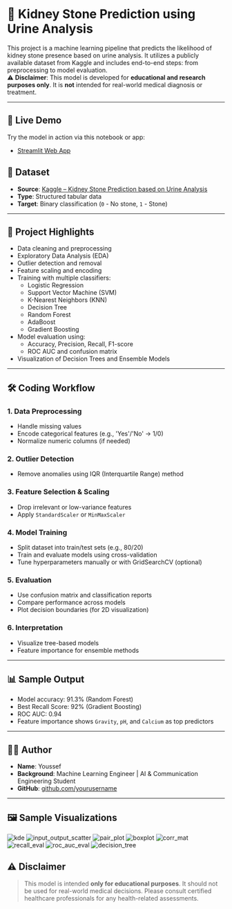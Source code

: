 # 🧪 Kidney Stone Prediction using Urine Analysis

This project is a machine learning pipeline that predicts the likelihood of kidney stone presence based on urine analysis. It utilizes a publicly available dataset from Kaggle and includes end-to-end steps: from preprocessing to model evaluation.  
⚠️ **Disclaimer**: This model is developed for **educational and research purposes only**. It is **not** intended for real-world medical diagnosis or treatment.

---

## 🔗 Live Demo

Try the model in action via this notebook or app:

- [Streamlit Web App](https://kidneystonepredictionbasedonurineanalysis-3feymtrhp8hg3gbmb6hq.streamlit.app/)


## 📁 Dataset

- **Source**: [Kaggle – Kidney Stone Prediction based on Urine Analysis](https://www.kaggle.com/datasets/...)
- **Type**: Structured tabular data  
- **Target**: Binary classification (`0` - No stone, `1` - Stone)

---

## 📌 Project Highlights

- Data cleaning and preprocessing
- Exploratory Data Analysis (EDA)
- Outlier detection and removal
- Feature scaling and encoding
- Training with multiple classifiers:
  - Logistic Regression
  - Support Vector Machine (SVM)
  - K-Nearest Neighbors (KNN)
  - Decision Tree
  - Random Forest
  - AdaBoost
  - Gradient Boosting
- Model evaluation using:
  - Accuracy, Precision, Recall, F1-score
  - ROC AUC and confusion matrix
- Visualization of Decision Trees and Ensemble Models

---

## 🛠️ Coding Workflow

### 1. Data Preprocessing

* Handle missing values
* Encode categorical features (e.g., 'Yes'/'No' → 1/0)
* Normalize numeric columns (if needed)

### 2. Outlier Detection

* Remove anomalies using IQR (Interquartile Range) method

### 3. Feature Selection & Scaling

* Drop irrelevant or low-variance features
* Apply `StandardScaler` or `MinMaxScaler`

### 4. Model Training

* Split dataset into train/test sets (e.g., 80/20)
* Train and evaluate models using cross-validation
* Tune hyperparameters manually or with GridSearchCV (optional)

### 5. Evaluation

* Use confusion matrix and classification reports
* Compare performance across models
* Plot decision boundaries (for 2D visualization)

### 6. Interpretation

* Visualize tree-based models
* Feature importance for ensemble methods

---

## 📊 Sample Output

* Model accuracy: 91.3% (Random Forest)
* Best Recall Score: 92% (Gradient Boosting)
* ROC AUC: 0.94
* Feature importance shows `Gravity`, `pH`, and `Calcium` as top predictors

---

## 🙋‍♂️ Author

* **Name**: Youssef
* **Background**: Machine Learning Engineer | AI & Communication Engineering Student
* **GitHub**: [github.com/yourusername](https://github.com/YosefSamy019)

---

## 🖼 Sample Visualizations

![kde](assets/kde.png)
![input_output_scatter](assets/input_output_scatter.png)
![pair_plot](assets/pairplot.png)
![boxplot](assets/boxplot.png)
![corr_mat](assets/corr_mat.png)
![recall_eval](assets/recall_eval.png)
![roc_auc_eval](assets/roc_auc_eval.png)
![decision_tree](assets/decision_tree.png)

## ⚠️ Disclaimer

> This model is intended **only for educational purposes**. It should not be used for real-world medical decisions. Please consult certified healthcare professionals for any health-related assessments.
